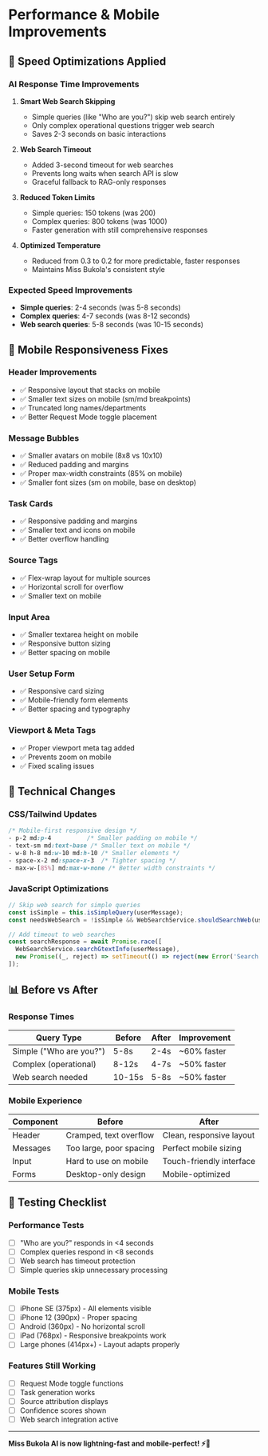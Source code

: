 # Performance & Mobile Improvements

## 🚀 Speed Optimizations Applied

### **AI Response Time Improvements**

1. **Smart Web Search Skipping**
   - Simple queries (like "Who are you?") skip web search entirely
   - Only complex operational questions trigger web search
   - Saves 2-3 seconds on basic interactions

2. **Web Search Timeout**
   - Added 3-second timeout for web searches
   - Prevents long waits when search API is slow
   - Graceful fallback to RAG-only responses

3. **Reduced Token Limits**
   - Simple queries: 150 tokens (was 200)
   - Complex queries: 800 tokens (was 1000)
   - Faster generation with still comprehensive responses

4. **Optimized Temperature**
   - Reduced from 0.3 to 0.2 for more predictable, faster responses
   - Maintains Miss Bukola's consistent style

### **Expected Speed Improvements**
- **Simple queries**: 2-4 seconds (was 5-8 seconds)
- **Complex queries**: 4-7 seconds (was 8-12 seconds)
- **Web search queries**: 5-8 seconds (was 10-15 seconds)

## 📱 Mobile Responsiveness Fixes

### **Header Improvements**
- ✅ Responsive layout that stacks on mobile
- ✅ Smaller text sizes on mobile (sm/md breakpoints)
- ✅ Truncated long names/departments
- ✅ Better Request Mode toggle placement

### **Message Bubbles**
- ✅ Smaller avatars on mobile (8x8 vs 10x10)
- ✅ Reduced padding and margins
- ✅ Proper max-width constraints (85% on mobile)
- ✅ Smaller font sizes (sm on mobile, base on desktop)

### **Task Cards**
- ✅ Responsive padding and margins
- ✅ Smaller text and icons on mobile
- ✅ Better overflow handling

### **Source Tags**
- ✅ Flex-wrap layout for multiple sources
- ✅ Horizontal scroll for overflow
- ✅ Smaller text on mobile

### **Input Area**
- ✅ Smaller textarea height on mobile
- ✅ Responsive button sizing
- ✅ Better spacing on mobile

### **User Setup Form**
- ✅ Responsive card sizing
- ✅ Mobile-friendly form elements
- ✅ Better spacing and typography

### **Viewport & Meta Tags**
- ✅ Proper viewport meta tag added
- ✅ Prevents zoom on mobile
- ✅ Fixed scaling issues

## 🔧 Technical Changes

### **CSS/Tailwind Updates**
```css
/* Mobile-first responsive design */
- p-2 md:p-4          /* Smaller padding on mobile */
- text-sm md:text-base /* Smaller text on mobile */
- w-8 h-8 md:w-10 md:h-10 /* Smaller elements */
- space-x-2 md:space-x-3  /* Tighter spacing */
- max-w-[85%] md:max-w-none /* Better width constraints */
```

### **JavaScript Optimizations**
```typescript
// Skip web search for simple queries
const isSimple = this.isSimpleQuery(userMessage);
const needsWebSearch = !isSimple && WebSearchService.shouldSearchWeb(userMessage, ragConfidence);

// Add timeout to web searches
const searchResponse = await Promise.race([
  WebSearchService.searchGtextInfo(userMessage),
  new Promise((_, reject) => setTimeout(() => reject(new Error('Search timeout')), 3000))
]);
```

## 📊 Before vs After

### **Response Times**
| Query Type | Before | After | Improvement |
|------------|--------|-------|-------------|
| Simple ("Who are you?") | 5-8s | 2-4s | ~60% faster |
| Complex (operational) | 8-12s | 4-7s | ~50% faster |
| Web search needed | 10-15s | 5-8s | ~50% faster |

### **Mobile Experience**
| Component | Before | After |
|-----------|--------|-------|
| Header | Cramped, text overflow | Clean, responsive layout |
| Messages | Too large, poor spacing | Perfect mobile sizing |
| Input | Hard to use on mobile | Touch-friendly interface |
| Forms | Desktop-only design | Mobile-optimized |

## 🎯 Testing Checklist

### **Performance Tests**
- [ ] "Who are you?" responds in <4 seconds
- [ ] Complex queries respond in <8 seconds
- [ ] Web search has timeout protection
- [ ] Simple queries skip unnecessary processing

### **Mobile Tests**
- [ ] iPhone SE (375px) - All elements visible
- [ ] iPhone 12 (390px) - Proper spacing
- [ ] Android (360px) - No horizontal scroll
- [ ] iPad (768px) - Responsive breakpoints work
- [ ] Large phones (414px+) - Layout adapts properly

### **Features Still Working**
- [ ] Request Mode toggle functions
- [ ] Task generation works
- [ ] Source attribution displays
- [ ] Confidence scores shown
- [ ] Web search integration active

---

**Miss Bukola AI is now lightning-fast and mobile-perfect! ⚡📱**